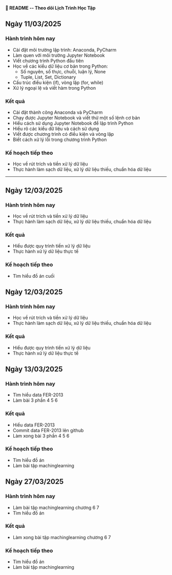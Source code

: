 **📌 README -- Theo dõi Lịch Trình Học Tập**

## Ngày 11/03/2025

### Hành trình hôm nay

-   Cài đặt môi trường lập trình: Anaconda, PyCharm
-   Làm quen với môi trường Jupyter Notebook
-   Viết chương trình Python đầu tiên
-   Học về các kiểu dữ liệu cơ bản trong Python:
    -   Số nguyên, số thực, chuỗi, luận lý, None
    -   Tuple, List, Set, Dictionary
-   Cấu trúc điều kiện (if), vòng lặp (for, while)
-   Xử lý ngoại lệ và viết hàm trong Python

### Kết quả

-   Cài đặt thành công Anaconda và PyCharm
-   Chạy được Jupyter Notebook và viết thử một số lệnh cơ bản
-   Hiểu cách sử dụng Jupyter Notebook để lập trình Python
-   Hiểu rõ các kiểu dữ liệu và cách sử dụng
-   Viết được chương trình có điều kiện và vòng lặp
-   Biết cách xử lý lỗi trong chương trình Python

### Kế hoạch tiếp theo

-   Học về rút trích và tiền xử lý dữ liệu
-   Thực hành làm sạch dữ liệu, xử lý dữ liệu thiếu, chuẩn hóa dữ liệu

---

## Ngày 12/03/2025

### Hành trình hôm nay

-   Học về rút trích và tiền xử lý dữ liệu
-   Thực hành làm sạch dữ liệu, xử lý dữ liệu thiếu, chuẩn hóa dữ liệu

### Kết quả

-   Hiểu được quy trình tiền xử lý dữ liệu
-   Thực hành xử lý dữ liệu thực tế

### Kế hoạch tiếp theo

-   Tìm hiểu đồ án cuối

## Ngày 12/03/2025

### Hành trình hôm nay

-   Học về rút trích và tiền xử lý dữ liệu
-   Thực hành làm sạch dữ liệu, xử lý dữ liệu thiếu, chuẩn hóa dữ liệu

### Kết quả

-   Hiểu được quy trình tiền xử lý dữ liệu
-   Thực hành xử lý dữ liệu thực tế

## Ngày 13/03/2025

### Hành trình hôm nay

-   Tìm hiểu data FER-2013
-   Làm bài 3 phần 4 5 6

### Kết quả

-   Hiểu data FER-2013
-   Commit data FER-2013 lên github
-   Làm xong bài 3 phần 4 5 6

### Kế hoạch tiếp theo

-   Tìm hiểu đồ án
-   Làm bài tập machinglearning

## Ngày 27/03/2025

### Hành trình hôm nay

-   Làm bài tập machinglearning chương 6 7
-   Tìm hiểu đồ án

### Kết quả

-   Làm xong bài tập machinglearning chương 6 7

### Kế hoạch tiếp theo

-   Tìm hiểu đồ án
-   Làm bài tập machinglearning

